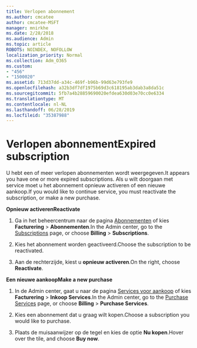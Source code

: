 ```yaml
---
title: Verlopen abonnement
ms.author: cmcatee
author: cmcatee-MSFT
manager: mnirkhe
ms.date: 2/28/2018
ms.audience: Admin
ms.topic: article
ROBOTS: NOINDEX, NOFOLLOW
localization_priority: Normal
ms.collection: Adm_O365
ms.custom:
- "456"
- "1500020"
ms.assetid: 713d37dd-a34c-469f-b96b-99d63e793fe9
ms.openlocfilehash: a32b3df7df1975b69d3c618195ab3dab3a8da51c
ms.sourcegitcommit: 5fb7a4b28859690020efdea630d03e70cc0e6334
ms.translationtype: MT
ms.contentlocale: nl-NL
ms.lasthandoff: 06/28/2019
ms.locfileid: "35387988"
---
```

# <a name="expired-subscription"></a><span data-ttu-id="f2c68-102">Verlopen abonnement</span><span class="sxs-lookup"><span data-stu-id="f2c68-102">Expired subscription</span></span>

<span data-ttu-id="f2c68-103">U hebt een of meer verlopen abonnementen wordt weergegeven.</span><span class="sxs-lookup"><span data-stu-id="f2c68-103">It appears you have one or more expired subscriptions.</span></span> <span data-ttu-id="f2c68-104">Als u wilt doorgaan met service moet u het abonnement opnieuw activeren of een nieuwe aankoop.</span><span class="sxs-lookup"><span data-stu-id="f2c68-104">If you would like to continue service, you must reactivate the subscription, or make a new purchase.</span></span>
  
 <span data-ttu-id="f2c68-105">**Opnieuw activeren**</span><span class="sxs-lookup"><span data-stu-id="f2c68-105">**Reactivate**</span></span>
  
1. <span data-ttu-id="f2c68-106">Ga in het beheercentrum naar de pagina [Abonnementen](https://go.microsoft.com/fwlink/p/?linkid=842054) of kies **Facturering** \> **Abonnementen**.</span><span class="sxs-lookup"><span data-stu-id="f2c68-106">In the Admin center, go to the [Subscriptions](https://go.microsoft.com/fwlink/p/?linkid=842054) page, or choose **Billing** \> **Subscriptions**.</span></span>

2. <span data-ttu-id="f2c68-107">Kies het abonnement worden geactiveerd.</span><span class="sxs-lookup"><span data-stu-id="f2c68-107">Choose the subscription to be reactivated.</span></span>

3. <span data-ttu-id="f2c68-108">Aan de rechterzijde, kiest u **opnieuw activeren**.</span><span class="sxs-lookup"><span data-stu-id="f2c68-108">On the right, choose **Reactivate**.</span></span>

 <span data-ttu-id="f2c68-109">**Een nieuwe aankoop**</span><span class="sxs-lookup"><span data-stu-id="f2c68-109">**Make a new purchase**</span></span>
  
1. <span data-ttu-id="f2c68-110">In de Admin center, gaat u naar de pagina [Services voor aankoop](https://go.microsoft.com/fwlink/p/?linkid=868433) of kies **Facturering** \> **Inkoop Services**.</span><span class="sxs-lookup"><span data-stu-id="f2c68-110">In the Admin center, go to the [Purchase Services](https://go.microsoft.com/fwlink/p/?linkid=868433) page, or choose **Billing** \> **Purchase Services**.</span></span>

2. <span data-ttu-id="f2c68-111">Kies een abonnement dat u graag wilt kopen.</span><span class="sxs-lookup"><span data-stu-id="f2c68-111">Choose a subscription you would like to purchase.</span></span>

3. <span data-ttu-id="f2c68-112">Plaats de muisaanwijzer op de tegel en kies de optie **Nu kopen**.</span><span class="sxs-lookup"><span data-stu-id="f2c68-112">Hover over the tile, and choose **Buy now**.</span></span>
